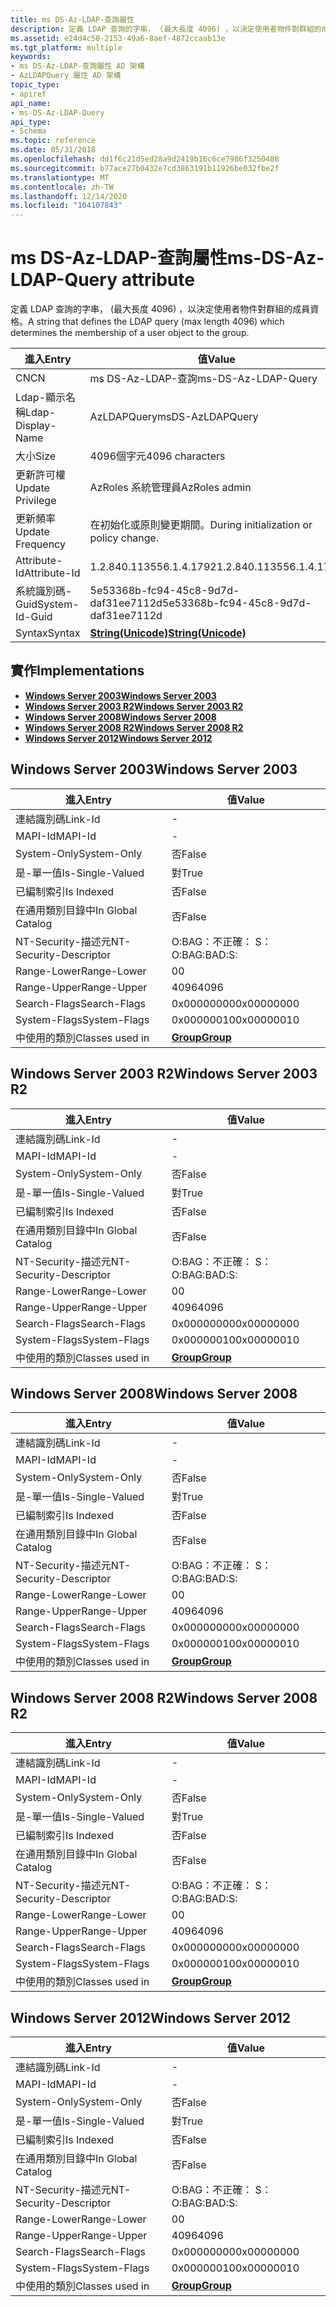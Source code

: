 ```yaml
---
title: ms DS-Az-LDAP-查詢屬性
description: 定義 LDAP 查詢的字串， (最大長度 4096) ，以決定使用者物件對群組的成員資格。
ms.assetid: e24d4c50-2153-49a6-8aef-4872ccaab13e
ms.tgt_platform: multiple
keywords:
- ms DS-Az-LDAP-查詢屬性 AD 架構
- AzLDAPQuery 屬性 AD 架構
topic_type:
- apiref
api_name:
- ms-DS-Az-LDAP-Query
api_type:
- Schema
ms.topic: reference
ms.date: 05/31/2018
ms.openlocfilehash: dd1f6c21d5ed28a9d2419b16c6ce7986f3250488
ms.sourcegitcommit: b77ace27b0432e7cd3863191b11926be032fbe2f
ms.translationtype: MT
ms.contentlocale: zh-TW
ms.lasthandoff: 12/14/2020
ms.locfileid: "104107843"
---
```

# <a name="ms-ds-az-ldap-query-attribute"></a><span data-ttu-id="b1728-105">ms DS-Az-LDAP-查詢屬性</span><span class="sxs-lookup"><span data-stu-id="b1728-105">ms-DS-Az-LDAP-Query attribute</span></span>

<span data-ttu-id="b1728-106">定義 LDAP 查詢的字串， (最大長度 4096) ，以決定使用者物件對群組的成員資格。</span><span class="sxs-lookup"><span data-stu-id="b1728-106">A string that defines the LDAP query (max length 4096) which determines the membership of a user object to the group.</span></span>



| <span data-ttu-id="b1728-107">進入</span><span class="sxs-lookup"><span data-stu-id="b1728-107">Entry</span></span> | <span data-ttu-id="b1728-108">值</span><span class="sxs-lookup"><span data-stu-id="b1728-108">Value</span></span> |
|-------------------|---------------------------------------------|
| <span data-ttu-id="b1728-109">CN</span><span class="sxs-lookup"><span data-stu-id="b1728-109">CN</span></span>                | <span data-ttu-id="b1728-110">ms DS-Az-LDAP-查詢</span><span class="sxs-lookup"><span data-stu-id="b1728-110">ms-DS-Az-LDAP-Query</span></span>                         |
| <span data-ttu-id="b1728-111">Ldap-顯示名稱</span><span class="sxs-lookup"><span data-stu-id="b1728-111">Ldap-Display-Name</span></span> | <span data-ttu-id="b1728-112">AzLDAPQuery</span><span class="sxs-lookup"><span data-stu-id="b1728-112">msDS-AzLDAPQuery</span></span>                            |
| <span data-ttu-id="b1728-113">大小</span><span class="sxs-lookup"><span data-stu-id="b1728-113">Size</span></span>              | <span data-ttu-id="b1728-114">4096個字元</span><span class="sxs-lookup"><span data-stu-id="b1728-114">4096 characters</span></span>                             |
| <span data-ttu-id="b1728-115">更新許可權</span><span class="sxs-lookup"><span data-stu-id="b1728-115">Update Privilege</span></span>  | <span data-ttu-id="b1728-116">AzRoles 系統管理員</span><span class="sxs-lookup"><span data-stu-id="b1728-116">AzRoles admin</span></span>                               |
| <span data-ttu-id="b1728-117">更新頻率</span><span class="sxs-lookup"><span data-stu-id="b1728-117">Update Frequency</span></span>  | <span data-ttu-id="b1728-118">在初始化或原則變更期間。</span><span class="sxs-lookup"><span data-stu-id="b1728-118">During initialization or policy change.</span></span>     |
| <span data-ttu-id="b1728-119">Attribute-Id</span><span class="sxs-lookup"><span data-stu-id="b1728-119">Attribute-Id</span></span>      | <span data-ttu-id="b1728-120">1.2.840.113556.1.4.1792</span><span class="sxs-lookup"><span data-stu-id="b1728-120">1.2.840.113556.1.4.1792</span></span>                     |
| <span data-ttu-id="b1728-121">系統識別碼-Guid</span><span class="sxs-lookup"><span data-stu-id="b1728-121">System-Id-Guid</span></span>    | <span data-ttu-id="b1728-122">5e53368b-fc94-45c8-9d7d-daf31ee7112d</span><span class="sxs-lookup"><span data-stu-id="b1728-122">5e53368b-fc94-45c8-9d7d-daf31ee7112d</span></span>        |
| <span data-ttu-id="b1728-123">Syntax</span><span class="sxs-lookup"><span data-stu-id="b1728-123">Syntax</span></span>            | [<span data-ttu-id="b1728-124">**String(Unicode)**</span><span class="sxs-lookup"><span data-stu-id="b1728-124">**String(Unicode)**</span></span>](s-string-unicode.md) |



## <a name="implementations"></a><span data-ttu-id="b1728-125">實作</span><span class="sxs-lookup"><span data-stu-id="b1728-125">Implementations</span></span>

-   [<span data-ttu-id="b1728-126">**Windows Server 2003**</span><span class="sxs-lookup"><span data-stu-id="b1728-126">**Windows Server 2003**</span></span>](#windows-server-2003)
-   [<span data-ttu-id="b1728-127">**Windows Server 2003 R2**</span><span class="sxs-lookup"><span data-stu-id="b1728-127">**Windows Server 2003 R2**</span></span>](#windows-server-2003-r2)
-   [<span data-ttu-id="b1728-128">**Windows Server 2008**</span><span class="sxs-lookup"><span data-stu-id="b1728-128">**Windows Server 2008**</span></span>](#windows-server-2008)
-   [<span data-ttu-id="b1728-129">**Windows Server 2008 R2**</span><span class="sxs-lookup"><span data-stu-id="b1728-129">**Windows Server 2008 R2**</span></span>](#windows-server-2008-r2)
-   [<span data-ttu-id="b1728-130">**Windows Server 2012**</span><span class="sxs-lookup"><span data-stu-id="b1728-130">**Windows Server 2012**</span></span>](#windows-server-2012)

## <a name="windows-server-2003"></a><span data-ttu-id="b1728-131">Windows Server 2003</span><span class="sxs-lookup"><span data-stu-id="b1728-131">Windows Server 2003</span></span>



| <span data-ttu-id="b1728-132">進入</span><span class="sxs-lookup"><span data-stu-id="b1728-132">Entry</span></span> | <span data-ttu-id="b1728-133">值</span><span class="sxs-lookup"><span data-stu-id="b1728-133">Value</span></span> |
|------------------------|-------------------------------------|
| <span data-ttu-id="b1728-134">連結識別碼</span><span class="sxs-lookup"><span data-stu-id="b1728-134">Link-Id</span></span>                | \-                                  |
| <span data-ttu-id="b1728-135">MAPI-Id</span><span class="sxs-lookup"><span data-stu-id="b1728-135">MAPI-Id</span></span>                | \-                                  |
| <span data-ttu-id="b1728-136">System-Only</span><span class="sxs-lookup"><span data-stu-id="b1728-136">System-Only</span></span>            | <span data-ttu-id="b1728-137">否</span><span class="sxs-lookup"><span data-stu-id="b1728-137">False</span></span>                               |
| <span data-ttu-id="b1728-138">是-單一值</span><span class="sxs-lookup"><span data-stu-id="b1728-138">Is-Single-Valued</span></span>       | <span data-ttu-id="b1728-139">對</span><span class="sxs-lookup"><span data-stu-id="b1728-139">True</span></span>                                |
| <span data-ttu-id="b1728-140">已編制索引</span><span class="sxs-lookup"><span data-stu-id="b1728-140">Is Indexed</span></span>             | <span data-ttu-id="b1728-141">否</span><span class="sxs-lookup"><span data-stu-id="b1728-141">False</span></span>                               |
| <span data-ttu-id="b1728-142">在通用類別目錄中</span><span class="sxs-lookup"><span data-stu-id="b1728-142">In Global Catalog</span></span>      | <span data-ttu-id="b1728-143">否</span><span class="sxs-lookup"><span data-stu-id="b1728-143">False</span></span>                               |
| <span data-ttu-id="b1728-144">NT-Security-描述元</span><span class="sxs-lookup"><span data-stu-id="b1728-144">NT-Security-Descriptor</span></span> | <span data-ttu-id="b1728-145">O:BAG：不正確： S：</span><span class="sxs-lookup"><span data-stu-id="b1728-145">O:BAG:BAD:S:</span></span>                        |
| <span data-ttu-id="b1728-146">Range-Lower</span><span class="sxs-lookup"><span data-stu-id="b1728-146">Range-Lower</span></span>            | <span data-ttu-id="b1728-147">0</span><span class="sxs-lookup"><span data-stu-id="b1728-147">0</span></span>                                   |
| <span data-ttu-id="b1728-148">Range-Upper</span><span class="sxs-lookup"><span data-stu-id="b1728-148">Range-Upper</span></span>            | <span data-ttu-id="b1728-149">4096</span><span class="sxs-lookup"><span data-stu-id="b1728-149">4096</span></span>                                |
| <span data-ttu-id="b1728-150">Search-Flags</span><span class="sxs-lookup"><span data-stu-id="b1728-150">Search-Flags</span></span>           | <span data-ttu-id="b1728-151">0x00000000</span><span class="sxs-lookup"><span data-stu-id="b1728-151">0x00000000</span></span>                          |
| <span data-ttu-id="b1728-152">System-Flags</span><span class="sxs-lookup"><span data-stu-id="b1728-152">System-Flags</span></span>           | <span data-ttu-id="b1728-153">0x00000010</span><span class="sxs-lookup"><span data-stu-id="b1728-153">0x00000010</span></span>                          |
| <span data-ttu-id="b1728-154">中使用的類別</span><span class="sxs-lookup"><span data-stu-id="b1728-154">Classes used in</span></span>        | [<span data-ttu-id="b1728-155">**Group**</span><span class="sxs-lookup"><span data-stu-id="b1728-155">**Group**</span></span>](c-group.md)<br/> |



## <a name="windows-server-2003-r2"></a><span data-ttu-id="b1728-156">Windows Server 2003 R2</span><span class="sxs-lookup"><span data-stu-id="b1728-156">Windows Server 2003 R2</span></span>



| <span data-ttu-id="b1728-157">進入</span><span class="sxs-lookup"><span data-stu-id="b1728-157">Entry</span></span> | <span data-ttu-id="b1728-158">值</span><span class="sxs-lookup"><span data-stu-id="b1728-158">Value</span></span> |
|------------------------|-------------------------------------|
| <span data-ttu-id="b1728-159">連結識別碼</span><span class="sxs-lookup"><span data-stu-id="b1728-159">Link-Id</span></span>                | \-                                  |
| <span data-ttu-id="b1728-160">MAPI-Id</span><span class="sxs-lookup"><span data-stu-id="b1728-160">MAPI-Id</span></span>                | \-                                  |
| <span data-ttu-id="b1728-161">System-Only</span><span class="sxs-lookup"><span data-stu-id="b1728-161">System-Only</span></span>            | <span data-ttu-id="b1728-162">否</span><span class="sxs-lookup"><span data-stu-id="b1728-162">False</span></span>                               |
| <span data-ttu-id="b1728-163">是-單一值</span><span class="sxs-lookup"><span data-stu-id="b1728-163">Is-Single-Valued</span></span>       | <span data-ttu-id="b1728-164">對</span><span class="sxs-lookup"><span data-stu-id="b1728-164">True</span></span>                                |
| <span data-ttu-id="b1728-165">已編制索引</span><span class="sxs-lookup"><span data-stu-id="b1728-165">Is Indexed</span></span>             | <span data-ttu-id="b1728-166">否</span><span class="sxs-lookup"><span data-stu-id="b1728-166">False</span></span>                               |
| <span data-ttu-id="b1728-167">在通用類別目錄中</span><span class="sxs-lookup"><span data-stu-id="b1728-167">In Global Catalog</span></span>      | <span data-ttu-id="b1728-168">否</span><span class="sxs-lookup"><span data-stu-id="b1728-168">False</span></span>                               |
| <span data-ttu-id="b1728-169">NT-Security-描述元</span><span class="sxs-lookup"><span data-stu-id="b1728-169">NT-Security-Descriptor</span></span> | <span data-ttu-id="b1728-170">O:BAG：不正確： S：</span><span class="sxs-lookup"><span data-stu-id="b1728-170">O:BAG:BAD:S:</span></span>                        |
| <span data-ttu-id="b1728-171">Range-Lower</span><span class="sxs-lookup"><span data-stu-id="b1728-171">Range-Lower</span></span>            | <span data-ttu-id="b1728-172">0</span><span class="sxs-lookup"><span data-stu-id="b1728-172">0</span></span>                                   |
| <span data-ttu-id="b1728-173">Range-Upper</span><span class="sxs-lookup"><span data-stu-id="b1728-173">Range-Upper</span></span>            | <span data-ttu-id="b1728-174">4096</span><span class="sxs-lookup"><span data-stu-id="b1728-174">4096</span></span>                                |
| <span data-ttu-id="b1728-175">Search-Flags</span><span class="sxs-lookup"><span data-stu-id="b1728-175">Search-Flags</span></span>           | <span data-ttu-id="b1728-176">0x00000000</span><span class="sxs-lookup"><span data-stu-id="b1728-176">0x00000000</span></span>                          |
| <span data-ttu-id="b1728-177">System-Flags</span><span class="sxs-lookup"><span data-stu-id="b1728-177">System-Flags</span></span>           | <span data-ttu-id="b1728-178">0x00000010</span><span class="sxs-lookup"><span data-stu-id="b1728-178">0x00000010</span></span>                          |
| <span data-ttu-id="b1728-179">中使用的類別</span><span class="sxs-lookup"><span data-stu-id="b1728-179">Classes used in</span></span>        | [<span data-ttu-id="b1728-180">**Group**</span><span class="sxs-lookup"><span data-stu-id="b1728-180">**Group**</span></span>](c-group.md)<br/> |



## <a name="windows-server-2008"></a><span data-ttu-id="b1728-181">Windows Server 2008</span><span class="sxs-lookup"><span data-stu-id="b1728-181">Windows Server 2008</span></span>



| <span data-ttu-id="b1728-182">進入</span><span class="sxs-lookup"><span data-stu-id="b1728-182">Entry</span></span> | <span data-ttu-id="b1728-183">值</span><span class="sxs-lookup"><span data-stu-id="b1728-183">Value</span></span> |
|------------------------|-------------------------------------|
| <span data-ttu-id="b1728-184">連結識別碼</span><span class="sxs-lookup"><span data-stu-id="b1728-184">Link-Id</span></span>                | \-                                  |
| <span data-ttu-id="b1728-185">MAPI-Id</span><span class="sxs-lookup"><span data-stu-id="b1728-185">MAPI-Id</span></span>                | \-                                  |
| <span data-ttu-id="b1728-186">System-Only</span><span class="sxs-lookup"><span data-stu-id="b1728-186">System-Only</span></span>            | <span data-ttu-id="b1728-187">否</span><span class="sxs-lookup"><span data-stu-id="b1728-187">False</span></span>                               |
| <span data-ttu-id="b1728-188">是-單一值</span><span class="sxs-lookup"><span data-stu-id="b1728-188">Is-Single-Valued</span></span>       | <span data-ttu-id="b1728-189">對</span><span class="sxs-lookup"><span data-stu-id="b1728-189">True</span></span>                                |
| <span data-ttu-id="b1728-190">已編制索引</span><span class="sxs-lookup"><span data-stu-id="b1728-190">Is Indexed</span></span>             | <span data-ttu-id="b1728-191">否</span><span class="sxs-lookup"><span data-stu-id="b1728-191">False</span></span>                               |
| <span data-ttu-id="b1728-192">在通用類別目錄中</span><span class="sxs-lookup"><span data-stu-id="b1728-192">In Global Catalog</span></span>      | <span data-ttu-id="b1728-193">否</span><span class="sxs-lookup"><span data-stu-id="b1728-193">False</span></span>                               |
| <span data-ttu-id="b1728-194">NT-Security-描述元</span><span class="sxs-lookup"><span data-stu-id="b1728-194">NT-Security-Descriptor</span></span> | <span data-ttu-id="b1728-195">O:BAG：不正確： S：</span><span class="sxs-lookup"><span data-stu-id="b1728-195">O:BAG:BAD:S:</span></span>                        |
| <span data-ttu-id="b1728-196">Range-Lower</span><span class="sxs-lookup"><span data-stu-id="b1728-196">Range-Lower</span></span>            | <span data-ttu-id="b1728-197">0</span><span class="sxs-lookup"><span data-stu-id="b1728-197">0</span></span>                                   |
| <span data-ttu-id="b1728-198">Range-Upper</span><span class="sxs-lookup"><span data-stu-id="b1728-198">Range-Upper</span></span>            | <span data-ttu-id="b1728-199">4096</span><span class="sxs-lookup"><span data-stu-id="b1728-199">4096</span></span>                                |
| <span data-ttu-id="b1728-200">Search-Flags</span><span class="sxs-lookup"><span data-stu-id="b1728-200">Search-Flags</span></span>           | <span data-ttu-id="b1728-201">0x00000000</span><span class="sxs-lookup"><span data-stu-id="b1728-201">0x00000000</span></span>                          |
| <span data-ttu-id="b1728-202">System-Flags</span><span class="sxs-lookup"><span data-stu-id="b1728-202">System-Flags</span></span>           | <span data-ttu-id="b1728-203">0x00000010</span><span class="sxs-lookup"><span data-stu-id="b1728-203">0x00000010</span></span>                          |
| <span data-ttu-id="b1728-204">中使用的類別</span><span class="sxs-lookup"><span data-stu-id="b1728-204">Classes used in</span></span>        | [<span data-ttu-id="b1728-205">**Group**</span><span class="sxs-lookup"><span data-stu-id="b1728-205">**Group**</span></span>](c-group.md)<br/> |



## <a name="windows-server-2008-r2"></a><span data-ttu-id="b1728-206">Windows Server 2008 R2</span><span class="sxs-lookup"><span data-stu-id="b1728-206">Windows Server 2008 R2</span></span>



| <span data-ttu-id="b1728-207">進入</span><span class="sxs-lookup"><span data-stu-id="b1728-207">Entry</span></span> | <span data-ttu-id="b1728-208">值</span><span class="sxs-lookup"><span data-stu-id="b1728-208">Value</span></span> |
|------------------------|-------------------------------------|
| <span data-ttu-id="b1728-209">連結識別碼</span><span class="sxs-lookup"><span data-stu-id="b1728-209">Link-Id</span></span>                | \-                                  |
| <span data-ttu-id="b1728-210">MAPI-Id</span><span class="sxs-lookup"><span data-stu-id="b1728-210">MAPI-Id</span></span>                | \-                                  |
| <span data-ttu-id="b1728-211">System-Only</span><span class="sxs-lookup"><span data-stu-id="b1728-211">System-Only</span></span>            | <span data-ttu-id="b1728-212">否</span><span class="sxs-lookup"><span data-stu-id="b1728-212">False</span></span>                               |
| <span data-ttu-id="b1728-213">是-單一值</span><span class="sxs-lookup"><span data-stu-id="b1728-213">Is-Single-Valued</span></span>       | <span data-ttu-id="b1728-214">對</span><span class="sxs-lookup"><span data-stu-id="b1728-214">True</span></span>                                |
| <span data-ttu-id="b1728-215">已編制索引</span><span class="sxs-lookup"><span data-stu-id="b1728-215">Is Indexed</span></span>             | <span data-ttu-id="b1728-216">否</span><span class="sxs-lookup"><span data-stu-id="b1728-216">False</span></span>                               |
| <span data-ttu-id="b1728-217">在通用類別目錄中</span><span class="sxs-lookup"><span data-stu-id="b1728-217">In Global Catalog</span></span>      | <span data-ttu-id="b1728-218">否</span><span class="sxs-lookup"><span data-stu-id="b1728-218">False</span></span>                               |
| <span data-ttu-id="b1728-219">NT-Security-描述元</span><span class="sxs-lookup"><span data-stu-id="b1728-219">NT-Security-Descriptor</span></span> | <span data-ttu-id="b1728-220">O:BAG：不正確： S：</span><span class="sxs-lookup"><span data-stu-id="b1728-220">O:BAG:BAD:S:</span></span>                        |
| <span data-ttu-id="b1728-221">Range-Lower</span><span class="sxs-lookup"><span data-stu-id="b1728-221">Range-Lower</span></span>            | <span data-ttu-id="b1728-222">0</span><span class="sxs-lookup"><span data-stu-id="b1728-222">0</span></span>                                   |
| <span data-ttu-id="b1728-223">Range-Upper</span><span class="sxs-lookup"><span data-stu-id="b1728-223">Range-Upper</span></span>            | <span data-ttu-id="b1728-224">4096</span><span class="sxs-lookup"><span data-stu-id="b1728-224">4096</span></span>                                |
| <span data-ttu-id="b1728-225">Search-Flags</span><span class="sxs-lookup"><span data-stu-id="b1728-225">Search-Flags</span></span>           | <span data-ttu-id="b1728-226">0x00000000</span><span class="sxs-lookup"><span data-stu-id="b1728-226">0x00000000</span></span>                          |
| <span data-ttu-id="b1728-227">System-Flags</span><span class="sxs-lookup"><span data-stu-id="b1728-227">System-Flags</span></span>           | <span data-ttu-id="b1728-228">0x00000010</span><span class="sxs-lookup"><span data-stu-id="b1728-228">0x00000010</span></span>                          |
| <span data-ttu-id="b1728-229">中使用的類別</span><span class="sxs-lookup"><span data-stu-id="b1728-229">Classes used in</span></span>        | [<span data-ttu-id="b1728-230">**Group**</span><span class="sxs-lookup"><span data-stu-id="b1728-230">**Group**</span></span>](c-group.md)<br/> |



## <a name="windows-server-2012"></a><span data-ttu-id="b1728-231">Windows Server 2012</span><span class="sxs-lookup"><span data-stu-id="b1728-231">Windows Server 2012</span></span>



| <span data-ttu-id="b1728-232">進入</span><span class="sxs-lookup"><span data-stu-id="b1728-232">Entry</span></span> | <span data-ttu-id="b1728-233">值</span><span class="sxs-lookup"><span data-stu-id="b1728-233">Value</span></span> |
|------------------------|-------------------------------------|
| <span data-ttu-id="b1728-234">連結識別碼</span><span class="sxs-lookup"><span data-stu-id="b1728-234">Link-Id</span></span>                | \-                                  |
| <span data-ttu-id="b1728-235">MAPI-Id</span><span class="sxs-lookup"><span data-stu-id="b1728-235">MAPI-Id</span></span>                | \-                                  |
| <span data-ttu-id="b1728-236">System-Only</span><span class="sxs-lookup"><span data-stu-id="b1728-236">System-Only</span></span>            | <span data-ttu-id="b1728-237">否</span><span class="sxs-lookup"><span data-stu-id="b1728-237">False</span></span>                               |
| <span data-ttu-id="b1728-238">是-單一值</span><span class="sxs-lookup"><span data-stu-id="b1728-238">Is-Single-Valued</span></span>       | <span data-ttu-id="b1728-239">對</span><span class="sxs-lookup"><span data-stu-id="b1728-239">True</span></span>                                |
| <span data-ttu-id="b1728-240">已編制索引</span><span class="sxs-lookup"><span data-stu-id="b1728-240">Is Indexed</span></span>             | <span data-ttu-id="b1728-241">否</span><span class="sxs-lookup"><span data-stu-id="b1728-241">False</span></span>                               |
| <span data-ttu-id="b1728-242">在通用類別目錄中</span><span class="sxs-lookup"><span data-stu-id="b1728-242">In Global Catalog</span></span>      | <span data-ttu-id="b1728-243">否</span><span class="sxs-lookup"><span data-stu-id="b1728-243">False</span></span>                               |
| <span data-ttu-id="b1728-244">NT-Security-描述元</span><span class="sxs-lookup"><span data-stu-id="b1728-244">NT-Security-Descriptor</span></span> | <span data-ttu-id="b1728-245">O:BAG：不正確： S：</span><span class="sxs-lookup"><span data-stu-id="b1728-245">O:BAG:BAD:S:</span></span>                        |
| <span data-ttu-id="b1728-246">Range-Lower</span><span class="sxs-lookup"><span data-stu-id="b1728-246">Range-Lower</span></span>            | <span data-ttu-id="b1728-247">0</span><span class="sxs-lookup"><span data-stu-id="b1728-247">0</span></span>                                   |
| <span data-ttu-id="b1728-248">Range-Upper</span><span class="sxs-lookup"><span data-stu-id="b1728-248">Range-Upper</span></span>            | <span data-ttu-id="b1728-249">4096</span><span class="sxs-lookup"><span data-stu-id="b1728-249">4096</span></span>                                |
| <span data-ttu-id="b1728-250">Search-Flags</span><span class="sxs-lookup"><span data-stu-id="b1728-250">Search-Flags</span></span>           | <span data-ttu-id="b1728-251">0x00000000</span><span class="sxs-lookup"><span data-stu-id="b1728-251">0x00000000</span></span>                          |
| <span data-ttu-id="b1728-252">System-Flags</span><span class="sxs-lookup"><span data-stu-id="b1728-252">System-Flags</span></span>           | <span data-ttu-id="b1728-253">0x00000010</span><span class="sxs-lookup"><span data-stu-id="b1728-253">0x00000010</span></span>                          |
| <span data-ttu-id="b1728-254">中使用的類別</span><span class="sxs-lookup"><span data-stu-id="b1728-254">Classes used in</span></span>        | [<span data-ttu-id="b1728-255">**Group**</span><span class="sxs-lookup"><span data-stu-id="b1728-255">**Group**</span></span>](c-group.md)<br/> |



 

 





